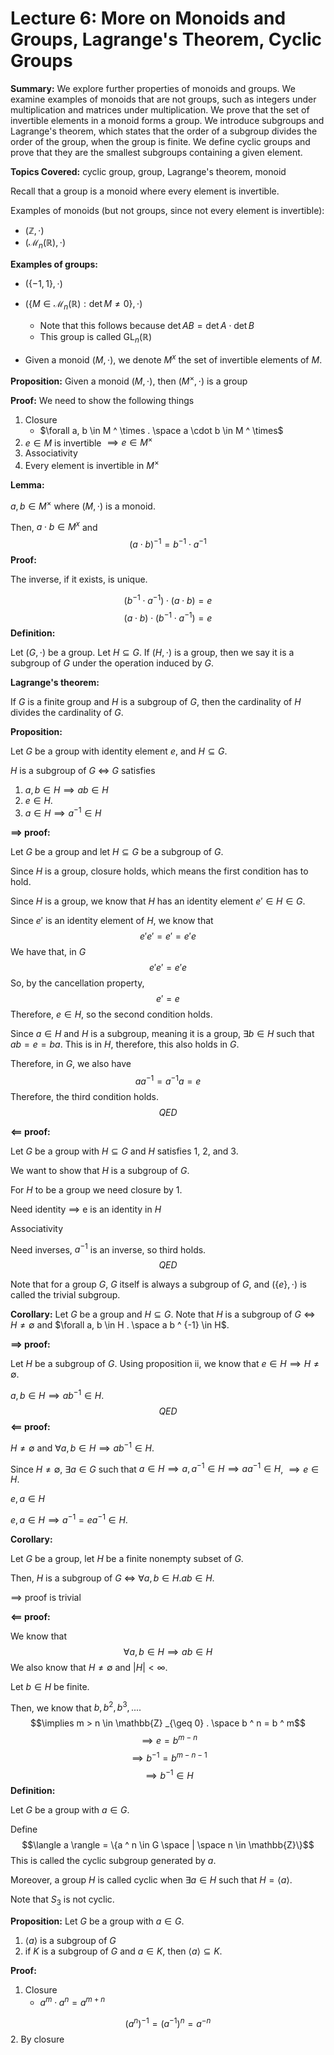 # Lecture 6: More on Monoids and Groups, Lagrange's Theorem, Cyclic Groups

**Summary:**
We explore further properties of monoids and groups. We examine examples of monoids that are not groups, such as integers under multiplication and matrices under multiplication. We prove that the set of invertible elements in a monoid forms a group. We introduce subgroups and Lagrange's theorem, which states that the order of a subgroup divides the order of the group, when the group is finite. We define cyclic groups and prove that they are the smallest subgroups containing a given element.

**Topics Covered:** cyclic group, group, Lagrange's theorem, monoid

Recall that a group is a monoid where every element is invertible.

Examples of monoids (but not groups, since not every element is invertible):
- $(\mathbb{Z}, \cdot)$
- $(\mathcal{M}_n(\mathbb{R}) , \cdot)$

**Examples of groups:**
- $(\{-1, 1\}, \cdot)$
- $(\{M \in \mathcal{M}_n(\mathbb{R}) : \det M \ne 0\},\cdot )$
	- Note that this follows because $\det AB = \det A \cdot \det B$
	- This group is called $\text{GL}_n(\mathbb{R})$

- Given a monoid $(M, \cdot)$, we denote $M ^ x$ the set of invertible elements of $M$.

**Proposition:** Given a monoid $(M, \cdot)$, then $(M ^ \times, \cdot)$ is a group

**Proof:** We need to show the following things
1. Closure
	- $\forall a, b \in M ^ \times . \space a \cdot b \in M ^ \times$
2. $e \in M$ is invertible $\implies e \in M ^ \times$
3. Associativity
4. Every element is invertible in $M ^ \times$
		

**Lemma:**

$a, b \in M ^ \times$ where $(M, \cdot)$ is a monoid.

Then, $a \cdot b \in M ^ x$ and
$$(a \cdot b) ^ {-1} = b ^ {-1} \cdot a ^ {-1}$$
**Proof:**

The inverse, if it exists, is unique.

$$(b ^ {-1} \cdot a ^ {-1}) \cdot (a \cdot b) = e$$
$$(a \cdot b) \cdot (b ^ {-1} \cdot a ^ {-1}) = e$$
**Definition:**

Let $(G, \cdot)$ be a group. Let $H \subseteq G$. If $(H, \cdot)$ is a group, then we say it is a subgroup of $G$ under the operation induced by $G$.


**Lagrange's theorem:**

If $G$ is a finite group and $H$ is a subgroup of $G$, then the cardinality of $H$ divides the cardinality of $G$.

**Proposition:**

Let $G$ be a group with identity element $e$, and $H \subseteq G$.

$H$ is a subgroup of $G$ $\iff$ $G$ satisfies
1. $a, b \in H \implies ab \in H$
2. $e \in H$.
3. $a \in H \implies a ^ {-1} \in H$

**$\implies$ proof:**

Let $G$ be a group and let $H \subseteq G$ be a subgroup of $G$.

Since $H$ is a group, closure holds, which means the first condition has to hold.

Since $H$ is a group, we know that $H$ has an identity element $e' \in H \in G$.

Since $e'$ is an identity element of $H$, we know that
$$e'e' = e' = e'e$$
We have that, in $G$
$$e'e' = e'e$$
So, by the cancellation property,
$$e' = e$$
Therefore, $e \in H$, so the second condition holds.

Since $a \in H$ and $H$ is a subgroup, meaning it is a group, $\exists b \in H$ such that $ab = e = ba$. This is in $H$, therefore, this also holds in $G$.

Therefore, in $G$, we also have
$$a a ^ {-1} = a ^ {-1} a = e$$
Therefore, the third condition holds.
$$QED$$

**$\impliedby$ proof:**

Let $G$ be a group with $H \subseteq G$ and $H$ satisfies 1, 2, and 3.

We want to show that $H$ is a subgroup of $G$.

For $H$ to be a group we need closure by 1.

Need identity $\implies$ e is an identity in $H$

Associativity

Need inverses, $a ^ {-1}$ is an inverse, so third holds.
$$QED$$


Note that for a group $G$, $G$ itself is always a subgroup of $G$, and $(\{e\}, \cdot)$ is called the trivial subgroup.

**Corollary:** Let $G$ be a group and $H \subseteq G$. Note that $H$ is a subgroup of $G$ $\iff$ $H \neq \emptyset$ and $\forall a, b \in H . \space a b ^ {-1} \in H$.

**$\implies$ proof:**

Let $H$ be a subgroup of $G$. Using proposition ii, we know that $e \in H \implies H \neq \emptyset$.

$a, b \in H \implies ab ^ {-1} \in H$.
$$QED$$
**$\impliedby$ proof:**

$H \neq \emptyset$ and $\forall a, b \in H \implies a b ^ {-1} \in H$.

Since $H \neq \emptyset$, $\exists a \in G$ such that $a \in H \implies a, a ^ {-1} \in H \implies aa ^ {-1} \in H$, $\implies e \in H$.

$e, a \in H$

$e, a \in H \implies a ^ {-1} = e a ^ {-1} \in H$.

**Corollary:**

Let $G$ be a group, let $H$ be a finite nonempty subset of $G$.

Then, $H$ is a subgroup of $G$ $\iff$ $\forall a, b \in H . ab \in H$.

$\implies$ proof is trivial

**$\impliedby$ proof:**

We know that
$$\forall a, b \in H \implies ab \in H$$
We also know that $H \neq \emptyset$ and $|H| < \infty$.

Let $b \in H$ be finite.

Then, we know that $b, b ^ 2, b ^ 3, ....$
$$\implies m > n \in \mathbb{Z} _{\geq 0} . \space b ^ n = b ^ m$$
$$\implies e = b ^ {m - n}$$
$$\implies b ^ {-1} = b ^ {m - n - 1}$$
$$\implies b ^ {-1} \in H$$
**Definition:**

Let $G$ be a group with $a \in G$.

Define
$$\langle a \rangle = \{a ^ n \in G \space | \space n \in \mathbb{Z}\}$$
This is called the cyclic subgroup generated by $a$.

Moreover, a group $H$ is called cyclic when $\exists a \in H$ such that $H = \langle a \rangle$.

Note that $S_3$ is not cyclic.

**Proposition:**
Let $G$ be a group with $a \in G$. 
1. $\langle a \rangle$ is a subgroup of $G$
2. if $K$ is a subgroup of $G$ and $a \in K$, then $\langle a \rangle \subseteq K$.

**Proof:**
1. Closure
	- $a ^ m \cdot a ^ n = a ^ {m + n}$

$$(a ^ n) ^ {-1} = (a ^ {-1}) ^ n = a ^ {-n}$$2. By closure

